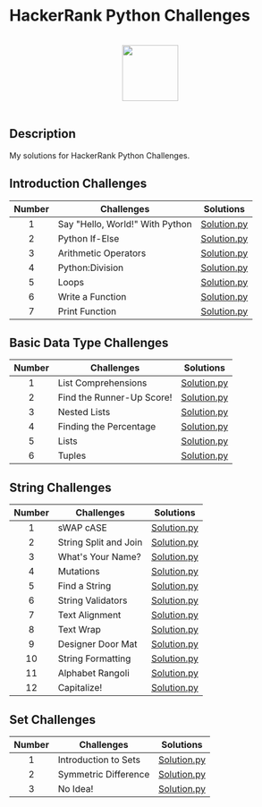 # HackerRank Python Challenges

<p align="center">  
	<br>
	<a href="https://www.hackerrank.com/kursadkalenderb1">
        <img height=100 src="https://hrcdn.net/community-frontend/assets/brand/logo-new-white-green-a5cb16e0ae.svg"> 
    	</a>
	<br>
	<br>
</p>

## Description
My solutions for HackerRank Python Challenges.

## Introduction Challenges

| Number | Challenges | Solutions |
|:------:|------------|:---------:|
| 1 | Say "Hello, World!" With Python| [Solution.py](Challenges/Introduction/Say%20"Hello,%20World!"%20With%20Python.py)
| 2 | Python If-Else| [Solution.py](Challenges/Introduction/Python%20If-Else.py)
| 3 | Arithmetic Operators | [Solution.py](Challenges/Introduction/Arithmetic%20Operators.py)
| 4 | Python:Division | [Solution.py](Challenges/Introduction/Python:Division.py)
| 5 | Loops | [Solution.py](Challenges/Introduction/Loops.py)
| 6 | Write a Function | [Solution.py](Challenges/Introduction/Write%20a%20Function.py)
| 7 | Print Function | [Solution.py](Challenges/Introduction/Print%20Function.py)

## Basic Data Type Challenges

| Number | Challenges | Solutions |
|:------:|------------|:---------:|
| 1 | List Comprehensions| [Solution.py](Challenges/Basic%20Data%20Types/List%20Comprehensions.py)
| 2 | Find the Runner-Up Score!| [Solution.py](Challenges/Basic%20Data%20Types/Find%20the%20Runner-Up%20Score!.py)
| 3 | Nested Lists| [Solution.py](Challenges/Basic%20Data%20Types/Nested%20Lists.py)
| 4 | Finding the Percentage| [Solution.py](Challenges/Basic%20Data%20Types/Finding%20the%20Percentage.py)
| 5 | Lists| [Solution.py](Challenges/Basic%20Data%20Types/Lists.py)
| 6 | Tuples| [Solution.py](Challenges/Basic%20Data%20Types/Tuples.py)

## String Challenges

| Number | Challenges | Solutions |
|:------:|------------|:---------:|
| 1 | sWAP cASE| [Solution.py](Challenges/Strings/sWAP%20cASE.py)
| 2 | String Split and Join| [Solution.py](Challenges/Strings/String%20Split%20and%20Join.py)
| 3 | What's Your Name?| [Solution.py](Challenges/Strings/What's%20Your%20Name.py)
| 4 | Mutations| [Solution.py](Challenges/Strings/Mutations.py)
| 5 | Find a String| [Solution.py](Challenges/Strings/Find%20a%20String.py)
| 6 | String Validators| [Solution.py](Challenges/Strings/String%20Validators.py)
| 7 | Text Alignment| [Solution.py](Challenges/Strings/Text%20Alignment.py)
| 8 | Text Wrap| [Solution.py](Challenges/Strings/Text%20Wrap.py)
| 9 | Designer Door Mat| [Solution.py](Challenges/Strings/Designer%20Door%20Mat.py)
| 10 | String Formatting| [Solution.py](Challenges/Strings/String%20Formatting.py)
| 11 | Alphabet Rangoli| [Solution.py](Challenges/Strings/Alphabet%20Rangoli.py)
| 12 | Capitalize!| [Solution.py](Challenges/Strings/Capitalize!.py)


## Set Challenges

| Number | Challenges | Solutions |
|:------:|------------|:---------:|
| 1 | Introduction to Sets| [Solution.py](Challenges/Sets/Introduction%20to%20Sets.py)
| 2 | Symmetric Difference| [Solution.py](Challenges/Sets/Symmetric%20Difference.py)
| 3 | No Idea!| [Solution.py](Challenges/Sets/No%20Idea!.py)
